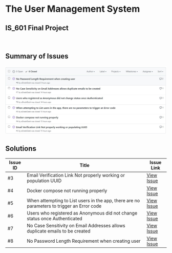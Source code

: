 # The User Management System
## IS_601 Final Project
<br>


## Summary of Issues
![GitHub Issues](GitIssues.jpg)
<br>


## Solutions
| Issue ID | Title | Issue Link |
|----------|-------|------------|
| #3 | Email Verification Link Not properly working or population UUID | [View Issue](https://github.com/aGreekGeek/user_management/issues/3) | [View |
| #4 | Docker compose not running properly | [View Issue](https://github.com/aGreekGeek/user_management/issues/4) |
| #5 | When attempting to List users in the app, there are no parameters to trigger an Error code | [View Issue](https://github.com/aGreekGeek/user_management/issues/5) |
| #6 | Users who registered as Anonymous did not change status once Authenticated | [View Issue](https://github.com/aGreekGeek/user_management/issues/6) |
| #7 | No Case Sensitivity on Email Addresses allows duplicate emails to be created | [View Issue](https://github.com/aGreekGeek/user_management/issues/7) |
| #8 | No Password Length Requirement when creating user | [View Issue](https://github.com/aGreekGeek/user_management/issues/8) |
<br>